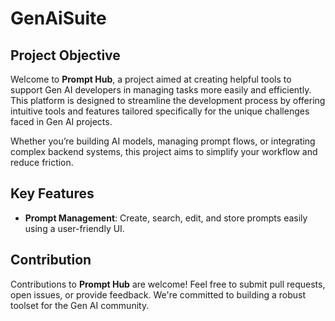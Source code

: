 # GenAiSuite

## Project Objective

Welcome to **Prompt Hub**, a project aimed at creating helpful tools to support Gen AI developers in managing tasks more easily and efficiently. This platform is designed to streamline the development process by offering intuitive tools and features tailored specifically for the unique challenges faced in Gen AI projects.

Whether you’re building AI models, managing prompt flows, or integrating complex backend systems, this project aims to simplify your workflow and reduce friction.

## Key Features
- **Prompt Management**: Create, search, edit, and store prompts easily using a user-friendly UI.

## Contribution

Contributions to **Prompt Hub** are welcome! Feel free to submit pull requests, open issues, or provide feedback. We're committed to building a robust toolset for the Gen AI community.
